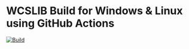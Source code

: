 # WCSLIB Build for Windows & Linux using GitHub Actions

[![Build](https://github.com/tiagohm/wcslib-build/actions/workflows/build.yml/badge.svg?branch=main)](https://github.com/tiagohm/wcslib-build/actions/workflows/build.yml)
